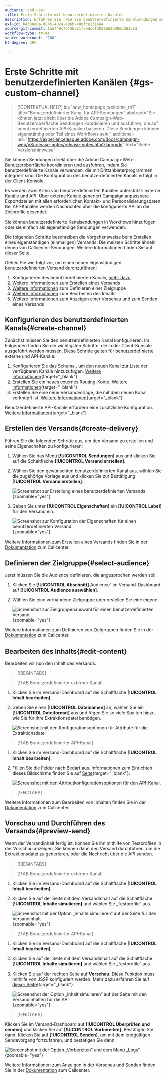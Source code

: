 ```yaml
---
audience: end-user
title: Erste Schritte mit benutzerdefinierten Kanälen
description: Erfahren Sie, wie Sie benutzerdefinierte Kanalsendungen mit Adobe Campaign Web erstellen und senden
exl-id: b4336a0a-d845-4024-a06b-400fce1316a4
source-git-commit: 1a5f49cfdf56a21faedcef3029b62b88ebd81c8d
workflow-type: tm+mt
source-wordcount: '700'
ht-degree: 39%

---
```


# Erste Schritte mit benutzerdefinierten Kanälen {#gs-custom-channel}

>[!CONTEXTUALHELP]
>id="acw_homepage_welcome_rn1"
>title="Benutzerdefinierter Kanal für API-Sendungen"
>abstract="Sie können jetzt direkt über die Adobe Campaign-Web-Benutzeroberfläche Sendungen koordinieren und ausführen, die auf benutzerdefinierten API-Kanälen basieren. Diese Sendungen können eigenständig oder Teil eines Workflows sein."
>additional-url="https://experienceleague.adobe.com/docs/campaign-web/v8/release-notes/release-notes.html?lang=de" text="Siehe Versionshinweise"

Sie können Sendungen direkt über die Adobe Campaign-Web-Benutzeroberfläche koordinieren und ausführen, indem Sie benutzerdefinierte Kanäle verwenden, die mit Drittanbieterprogrammen integriert sind. Die Konfiguration des benutzerdefinierten Kanals erfolgt in der Client-Konsole.

Es werden zwei Arten von benutzerdefinierten Kanälen unterstützt: externe Kanäle und API. Über externe Kanäle generiert Campaign anpassbare Exportdateien mit allen erforderlichen Kontakt- und Personalisierungsdaten. Bei API-Kanälen werden Nachrichten über die konfigurierte API an die Zielprofile gesendet.

Sie können benutzerdefinierte Kanalsendungen in Workflows hinzufügen oder sie einfach als eigenständige Sendungen verwenden.

Die folgenden Schritte beschreiben die Vorgehensweise beim Erstellen eines eigenständigen (einmaligen) Versands. Die meisten Schritte ähneln denen von Callcenter-Sendungen. Weitere Informationen finden Sie auf dieser [Seite](../call-center/create-call-center.md).

Gehen Sie wie folgt vor, um einen neuen eigenständigen benutzerdefinierten Versand durchzuführen:

1. Konfigurieren des benutzerdefinierten Kanals, [mehr dazu](#create-channel)
1. [Weitere Informationen](#create-delivery) zum Erstellen eines Versands
1. [Weitere Informationen](#select-audience) zum Definieren einer Zielgruppe
1. [Weitere Informationen](#edit-content) zum Bearbeiten des Inhalts
1. [Weitere Informationen](#preview-send) zum Anzeigen einer Vorschau und zum Senden eines Versands

## Konfigurieren des benutzerdefinierten Kanals{#create-channel}

Zunächst müssen Sie den benutzerdefinierten Kanal konfigurieren. Im Folgenden finden Sie die wichtigsten Schritte, die in der Client-Konsole ausgeführt werden müssen. Diese Schritte gelten für benutzerdefinierte externe und API-Kanäle:

1. Konfigurieren Sie das Schema , um den neuen Kanal zur Liste der verfügbaren Kanäle hinzuzufügen. [Weitere Informationen](https://experienceleague.adobe.com/docs/campaign/campaign-v8/send/custom-channel.html?lang=de#configure-schema){target="_blank"}
1. Erstellen Sie ein neues externes Routing-Konto. [Weitere Informationen](https://experienceleague.adobe.com/docs/campaign/campaign-v8/send/custom-channel.html?lang=de#reate-ext-account){target="_blank"}
1. Erstellen Sie eine neue Versandvorlage, die mit dem neuen Kanal verknüpft ist. [Weitere Informationen](https://experienceleague.adobe.com/docs/campaign/campaign-v8/send/custom-channel.html?lang=de#create-template){target="_blank"}

Benutzerdefinierte API-Kanäle erfordern eine zusätzliche Konfiguration. [Weitere Informationen](https://experienceleague.adobe.com/docs/campaign/campaign-v8/send/custom-channel.html?lang=de#api-additional){target="_blank"}

## Erstellen des Versands{#create-delivery}

Führen Sie die folgenden Schritte aus, um den Versand zu erstellen und seine Eigenschaften zu konfigurieren:

1. Wählen Sie das Menü **[!UICONTROL Sendungen]** aus und klicken Sie auf die Schaltfläche **[!UICONTROL Versand erstellen]**.

1. Wählen Sie den gewünschten benutzerdefinierten Kanal aus, wählen Sie die zugehörige Vorlage aus und klicken Sie zur Bestätigung **[!UICONTROL Versand erstellen]**.

   ![Screenshot zur Erstellung eines benutzerdefinierten Versands](assets/cus-create.png){zoomable="yes"}

1. Geben Sie unter **[!UICONTROL Eigenschaften]** ein **[!UICONTROL Label]** für den Versand ein. 

   ![Screenshot zur Konfiguration der Eigenschaften für einen benutzerdefinierten Versand](assets/cus-properties.png){zoomable="yes"}

Weitere Informationen zum Erstellen eines Versands finden Sie in der [Dokumentation](../call-center/create-call-center.md#create-delivery) zum Callcenter.

## Definieren der Zielgruppe{#select-audience}

Jetzt müssen Sie die Audience definieren, die angesprochen werden soll.

1. Klicken Sie **[!UICONTROL Abschnitt]** Audience“ im Versand-Dashboard auf **[!UICONTROL Audience auswählen]**.

1. Wählen Sie eine vorhandene Zielgruppe oder erstellen Sie eine eigene.

   ![Screenshot zur Zielgruppenauswahl für einen benutzerdefinierten Versand](assets/cc-audience2.png){zoomable="yes"}

Weitere Informationen zum Definieren von Zielgruppen finden Sie in der [Dokumentation](../call-center/create-call-center.md#select-audience) zum Callcenter.

## Bearbeiten des Inhalts{#edit-content}

Bearbeiten wir nun den Inhalt des Versands.

>[!BEGINTABS]

>[!TAB Benutzerdefinierter externer Kanal]

1. Klicken Sie im Versand-Dashboard auf die Schaltfläche **[!UICONTROL Inhalt bearbeiten]**.

1. Geben Sie einen **[!UICONTROL Dateinamen]** an, wählen Sie ein **[!UICONTROL Dateiformat]** aus und fügen Sie so viele Spalten hinzu, wie Sie für Ihre Extraktionsdatei benötigen.

   ![Screenshot mit den Konfigurationsoptionen für Attribute für die Extraktionsdatei](assets/cc-content-attributes.png)

>[!TAB Benutzerdefinierter API-Kanal]

1. Klicken Sie im Versand-Dashboard auf die Schaltfläche **[!UICONTROL Inhalt bearbeiten]**.

1. Füllen Sie die Felder nach Bedarf aus. Informationen zum Einrichten dieses Bildschirms finden Sie auf [ Seite](https://experienceleague.adobe.com/docs/campaign/campaign-v8/send/custom-channel.html?lang=de#api-additional-screen){target="_blank"}.

   ![Screenshot mit den Attributkonfigurationsoptionen für den API-Kanal.](assets/cc-content-attributes-api.png)

>[!ENDTABS]

Weitere Informationen zum Bearbeiten von Inhalten finden Sie in der [Dokumentation](../call-center/create-call-center.md#edit-content) zum Callcenter.

## Vorschau und Durchführen des Versands{#preview-send}

Wenn der Versandinhalt fertig ist, können Sie ihn mithilfe von Testprofilen in der Vorschau anzeigen. Sie können dann den Versand durchführen, um die Extraktionsdatei zu generieren, oder die Nachricht über die API senden.

>[!BEGINTABS]

>[!TAB Benutzerdefinierter externer Kanal]

1. Klicken Sie im Versand-Dashboard auf die Schaltfläche **[!UICONTROL Inhalt bearbeiten]**.

1. Klicken Sie auf der Seite mit dem Versandinhalt auf die Schaltfläche **[!UICONTROL Inhalte simulieren]** und wählen Sie „Testprofile“ aus.

   ![Screenshot mit der Option „Inhalte simulieren“ auf der Seite für den Versandinhalt](assets/cus-simulate.png){zoomable="yes"}

>[!TAB Benutzerdefinierter API-Kanal]

1. Klicken Sie im Versand-Dashboard auf die Schaltfläche **[!UICONTROL Inhalt bearbeiten]**.

1. Klicken Sie auf der Seite mit dem Versandinhalt auf die Schaltfläche **[!UICONTROL Inhalte simulieren]** und wählen Sie „Testprofile“ aus.

1. Klicken Sie auf der rechten Seite auf **Vorschau**. Diese Funktion muss mithilfe von JSSP konfiguriert werden. Mehr dazu erfahren Sie auf [dieser Seite](https://experienceleague.adobe.com/docs/campaign/campaign-v8/send/custom-channel.html?lang=de#api-additional-preview){target="_blank"}.

   ![Screenshot der Option „Inhalt simulieren“ auf der Seite mit den Versandinhalten für die API](assets/cus-simulate-api.png){zoomable="yes"}

>[!ENDTABS]

Klicken Sie im Versand-Dashboard auf **[!UICONTROL Überprüfen und senden]** und klicken Sie auf **[!UICONTROL Vorbereiten]**. Bestätigen Sie dann. Klicken Sie auf **[!UICONTROL Senden]**, um mit dem endgültigen Sendevorgang fortzufahren, und bestätigen Sie dann.

![Screenshot mit der Option „Vorbereiten“ und dem Menü „Logs“](assets/cus-prepare.png){zoomable="yes"}

Weitere Informationen zum Anzeigen in der Vorschau und Senden finden Sie in der [Dokumentation](../call-center/create-call-center.md#preview-send) zum Callcenter.
